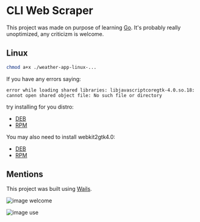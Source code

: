 # CLI Web Scraper

This project was made on purpose of learning [Go](https://go.dev/). It's probably really unoptimized, any criticizm is welcome.


## Linux

```bash
chmod a+x ./weather-app-linux-...
```
If you have any errors saying:
```
error while loading shared libraries: libjavascriptcoregtk-4.0.so.18: cannot open shared object file: No such file or directory
```
try installing for you distro:
* [DEB](https://pkgs.org/download/libjavascriptcoregtk-4.0-18)
* [RPM](https://pkgs.org/download/libjavascriptcoregtk-4.0.so.18()(64bit))

You may also need to install webkit2gtk4.0:
* [DEB](https://pkgs.org/download/libwebkit2gtk-4.0-37)
* [RPM](https://pkgs.org/download/pkgconfig(webkit2gtk-4.0))

## Mentions

This project was built using [Wails](https://wails.io/).

![image welcome](https://github.com/user-attachments/assets/8191a763-9ccf-45b2-b720-094b36fbcb83)

![image use](https://github.com/user-attachments/assets/e5c61649-c2dc-470d-bf96-398382c35b1d)

